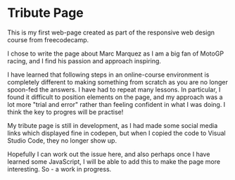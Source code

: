 # Tribute Page

This is my first web-page created as part of the responsive web design course from freecodecamp.

I chose to write the page about Marc Marquez as I am a big fan of MotoGP racing, and I find his passion and approach inspiring.

I have learned that following steps in an online-course environment is completely different to making something from scratch as you are no longer spoon-fed the answers. I have had to repeat many lessons. In particular, I found it difficult to position elements on the page, and my approach was a lot more "trial and error" rather than feeling confident in what I was doing. I think the key to progres will be practise!

My tribute page is still in development, as I had made some social media links which displayed fine in codepen, but when I copied the code to Visual Studio Code, they no longer show up.

Hopefully I can work out the issue here, and also perhaps once I have learned some JavaScript, I will be able to add this to make the page more interesting. So - a work in progress.
